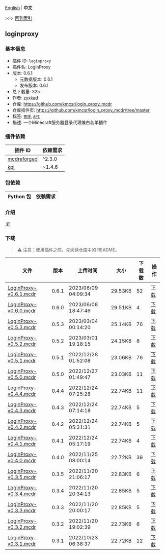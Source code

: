 [English](readme.md) | **中文**

\>\>\> [回到索引](/readme-zh_cn.md)

## loginproxy

### 基本信息

- 插件 ID: `loginproxy`
- 插件名: LoginProxy
- 版本: 0.6.1
  - 元数据版本: 0.6.1
  - 发布版本: 0.6.1
- 总下载量: 325
- 作者: [zyxkad](https://github.com/zyxkad)
- 仓库: https://github.com/kmcsr/login_proxy_mcdr
- 仓库插件页: https://github.com/kmcsr/login_proxy_mcdr/tree/master
- 标签: [`管理`](/labels/management/readme-zh_cn.md), [`API`](/labels/api/readme-zh_cn.md)
- 描述: 一个Minecraft服务器登录代理兼白名单插件

### 插件依赖

| 插件 ID | 依赖需求 |
| --- | --- |
| [mcdreforged](https://github.com/Fallen-Breath/MCDReforged) | ^2.3.0 |
| [kpi](/plugins/kpi/readme-zh_cn.md) | ~1.4.6 |

### 包依赖

| Python 包 | 依赖需求 |
| --- | --- |

### 介绍

*无*

### 下载

> :warning: 注意：使用插件之前，先阅读仓库中的 README。

| 文件 | 版本 | 上传时间 | 大小 | 下载数 | 操作 |
| --- | --- | --- | --- | --- | --- |
| [LoginProxy-v0.6.1.mcdr](https://github.com/kmcsr/login_proxy_mcdr/releases/tag/v0.6.1) | 0.6.1 | 2023/06/09 04:09:34 | 29.53KB | 52 | [下载](https://github.com/kmcsr/login_proxy_mcdr/releases/download/v0.6.1/LoginProxy-v0.6.1.mcdr) |
| [LoginProxy-v0.6.0.mcdr](https://github.com/kmcsr/login_proxy_mcdr/releases/tag/v0.6.0) | 0.6.0 | 2023/06/08 18:47:46 | 29.51KB | 4 | [下载](https://github.com/kmcsr/login_proxy_mcdr/releases/download/v0.6.0/LoginProxy-v0.6.0.mcdr) |
| [LoginProxy-v0.5.3.mcdr](https://github.com/kmcsr/login_proxy_mcdr/releases/tag/v0.5.3) | 0.5.3 | 2023/03/04 00:14:20 | 25.14KB | 76 | [下载](https://github.com/kmcsr/login_proxy_mcdr/releases/download/v0.5.3/LoginProxy-v0.5.3.mcdr) |
| [LoginProxy-v0.5.2.mcdr](https://github.com/kmcsr/login_proxy_mcdr/releases/tag/v0.5.2) | 0.5.2 | 2023/03/01 19:18:15 | 24.15KB | 8 | [下载](https://github.com/kmcsr/login_proxy_mcdr/releases/download/v0.5.2/LoginProxy-v0.5.2.mcdr) |
| [LoginProxy-v0.5.1.mcdr](https://github.com/kmcsr/login_proxy_mcdr/releases/tag/v0.5.1) | 0.5.1 | 2022/12/28 01:52:08 | 23.06KB | 76 | [下载](https://github.com/kmcsr/login_proxy_mcdr/releases/download/v0.5.1/LoginProxy-v0.5.1.mcdr) |
| [LoginProxy-v0.5.0.mcdr](https://github.com/kmcsr/login_proxy_mcdr/releases/tag/v0.5.0) | 0.5.0 | 2022/12/27 01:49:47 | 23.03KB | 11 | [下载](https://github.com/kmcsr/login_proxy_mcdr/releases/download/v0.5.0/LoginProxy-v0.5.0.mcdr) |
| [LoginProxy-v0.4.4.mcdr](https://github.com/kmcsr/login_proxy_mcdr/releases/tag/v0.4.4) | 0.4.4 | 2022/12/24 07:25:28 | 22.74KB | 11 | [下载](https://github.com/kmcsr/login_proxy_mcdr/releases/download/v0.4.4/LoginProxy-v0.4.4.mcdr) |
| [LoginProxy-v0.4.3.mcdr](https://github.com/kmcsr/login_proxy_mcdr/releases/tag/v0.4.3) | 0.4.3 | 2022/12/24 07:14:18 | 22.74KB | 5 | [下载](https://github.com/kmcsr/login_proxy_mcdr/releases/download/v0.4.3/LoginProxy-v0.4.3.mcdr) |
| [LoginProxy-v0.4.2.mcdr](https://github.com/kmcsr/login_proxy_mcdr/releases/tag/v0.4.2) | 0.4.2 | 2022/12/24 05:31:31 | 22.74KB | 5 | [下载](https://github.com/kmcsr/login_proxy_mcdr/releases/download/v0.4.2/LoginProxy-v0.4.2.mcdr) |
| [LoginProxy-v0.4.1.mcdr](https://github.com/kmcsr/login_proxy_mcdr/releases/tag/v0.4.1) | 0.4.1 | 2022/12/24 05:17:19 | 22.74KB | 4 | [下载](https://github.com/kmcsr/login_proxy_mcdr/releases/download/v0.4.1/LoginProxy-v0.4.1.mcdr) |
| [LoginProxy-v0.4.0.mcdr](https://github.com/kmcsr/login_proxy_mcdr/releases/tag/v0.4.0) | 0.4.0 | 2022/11/25 08:00:14 | 22.72KB | 39 | [下载](https://github.com/kmcsr/login_proxy_mcdr/releases/download/v0.4.0/LoginProxy-v0.4.0.mcdr) |
| [LoginProxy-v0.3.5.mcdr](https://github.com/kmcsr/login_proxy_mcdr/releases/tag/v0.3.5) | 0.3.5 | 2022/11/20 21:06:17 | 22.83KB | 6 | [下载](https://github.com/kmcsr/login_proxy_mcdr/releases/download/v0.3.5/LoginProxy-v0.3.5.mcdr) |
| [LoginProxy-v0.3.4.mcdr](https://github.com/kmcsr/login_proxy_mcdr/releases/tag/v0.3.4) | 0.3.4 | 2022/11/20 20:34:13 | 22.85KB | 5 | [下载](https://github.com/kmcsr/login_proxy_mcdr/releases/download/v0.3.4/LoginProxy-v0.3.4.mcdr) |
| [LoginProxy-v0.3.3.mcdr](https://github.com/kmcsr/login_proxy_mcdr/releases/tag/v0.3.3) | 0.3.3 | 2022/11/20 20:00:17 | 22.85KB | 5 | [下载](https://github.com/kmcsr/login_proxy_mcdr/releases/download/v0.3.3/LoginProxy-v0.3.3.mcdr) |
| [LoginProxy-v0.3.2.mcdr](https://github.com/kmcsr/login_proxy_mcdr/releases/tag/v0.3.2) | 0.3.2 | 2022/11/20 19:02:39 | 22.73KB | 6 | [下载](https://github.com/kmcsr/login_proxy_mcdr/releases/download/v0.3.2/LoginProxy-v0.3.2.mcdr) |
| [LoginProxy-v0.3.1.mcdr](https://github.com/kmcsr/login_proxy_mcdr/releases/tag/v0.3.1) | 0.3.1 | 2022/10/23 06:38:37 | 22.72KB | 12 | [下载](https://github.com/kmcsr/login_proxy_mcdr/releases/download/v0.3.1/LoginProxy-v0.3.1.mcdr) |

